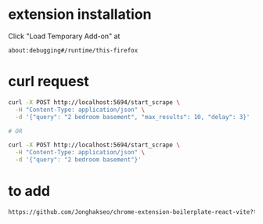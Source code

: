 # extension installation

Click "Load Temporary Add-on" at

```
about:debugging#/runtime/this-firefox
```

# curl request

```bash
curl -X POST http://localhost:5694/start_scrape \
  -H "Content-Type: application/json" \
  -d '{"query": "2 bedroom basement", "max_results": 10, "delay": 3}'

# OR

curl -X POST http://localhost:5694/start_scrape \
  -H "Content-Type: application/json" \
  -d '{"query": "2 bedroom basement"}'
```

# to add

```bash
https://github.com/Jonghakseo/chrome-extension-boilerplate-react-vite?tab=readme-ov-file#installation-firefox
```

